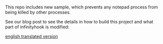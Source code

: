 This repo includes new sample, which prevents any notepad process from being killed by other processes. 

See our blog post to see the details in how to build this project and what part of infinityhook is modified:
  
 [english translated version](https://translate.google.com/translate?sl=auto&tl=en&u=http%3A%2F%2Fblog.diffense.co.kr%2F2019%2F07%2F26%2FWD%2F)



